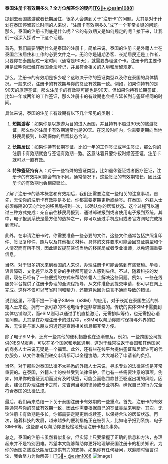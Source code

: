 **泰国注册卡有效期多久？全方位解答你的疑问[[TG💪+ @esim1088](https://t.me/s/esim1088)]**

提到去泰国旅游或者长期居住，很多人会遇到关于“注册卡”的问题。尤其是对于计划在泰国停留较长时间的人来说，“注册卡有效期多久”成了一个非常关键的问题。那么，泰国的注册卡到底是什么呢？它的有效期又是如何规定的呢？接下来，让我们一起深入探讨一下这个话题。

首先，我们需要明确什么是泰国的注册卡。简单来说，泰国的注册卡是外籍人士在泰国合法居住和工作的必要文件之一。无论你是短期游客、长期居民还是工作者，只要你在泰国超过一定时间（通常是90天），就需要办理这个卡。注册卡的主要作用是证明你已经在泰国合法登记，并且符合相关的入境和居留规定。

那么，注册卡的有效期是多少呢？这取决于你的签证类型以及你在泰国的具体情况。一般来说，注册卡的有效期与你的签证有效期一致。例如，如果你持有的是90天的旅游签证，那么注册卡的有效期可能也是90天。但如果你持有长期签证，比如一年或两年的工作签证，那么注册卡的有效期也会相应延长到与签证相同的时间。

具体来说，泰国的注册卡有效期有以下几个常见的类别：

1. **短期游客**：如果你是以旅游为目的进入泰国，并且持有不超过90天的旅游签证，那么你的注册卡有效期通常也是90天。在这段时间内，你需要定期向当地移民局报到，以确保你的居留状态合法。

2. **长期居民**：如果你持有长期签证，比如一年的工作签证或学生签证，那么你的注册卡有效期就会与签证有效期一致。这意味着只要你按时续签签证，注册卡就可以一直有效。

3. **特殊签证持有人**：对于一些特殊的签证类型，比如退休签证或者医疗签证，注册卡的有效期可能会有所不同。通常情况下，这些签证的有效期较长，因此注册卡的有效期也会相应延长。

了解了注册卡的基本概念和有效期后，我们还需要注意一些相关的注意事项。首先，无论你的注册卡有效期是多长，你都需要定期更新或续签。在泰国，外籍人士必须每隔90天向当地的移民局报到一次，以确认你的居留状态。这个过程可以通过三种方式完成：亲自前往移民局报到、通过邮递报到或者使用电子报到系统。其中，电子报到系统是最方便的选择之一，你可以通过手机应用或者官方网站完成报到流程。

此外，在申请注册卡时，你需要准备一些必要的文件。这些文件通常包括护照复印件、签证复印件、照片以及其他相关材料。具体的文件要求可能会因签证类型和个人情况而有所不同，因此建议提前咨询当地的移民局或者专业律师，以免遗漏重要信息。

当然，对于很多初次来到泰国的人来说，办理注册卡可能会感到有些繁琐。毕竟，语言障碍、文化差异以及复杂的手续都可能让人感到头疼。不过，随着科技的发展，现在已经有了一些便捷的方式来帮助外籍人士解决这些问题。例如，一些在线服务平台提供了注册卡办理的全流程指导，从文件准备到提交申请，都可以在网上完成。这样不仅可以节省时间和精力，还能避免因为语言不通而导致的错误。

说到这里，不得不提一下电子SIM卡（eSIM）的应用。对于长期在泰国生活的外籍人士来说，拥有一张可靠的本地电话卡是非常重要的。传统的实体SIM卡需要到实体店铺购买，而eSIM则可以通过手机直接激活，无需排队等待，也无需担心语言问题。尤其是在办理注册卡的过程中，eSIM可以帮助你随时保持与外界的联系，无论是与家人朋友沟通还是查询相关信息都非常方便。

除了电子SIM卡，还有一些其他的便利措施也在逐渐普及。例如，一些跨国公司提供的ESIM服务，可以在多个国家和地区通用，这对于经常往返于泰国和其他国家的商务人士来说无疑是一个福音。此外，还有些在线平台提供签证和居留许可的代办服务，从文件准备到递交申请都可以全程协助，大大减轻了申请者的负担。

当然，对于那些对泰国法律不太熟悉的外籍人士来说，寻求专业的法律咨询是非常重要的。在泰国，外籍人士的权益受到法律保护，但也有一些需要注意的事项。例如，如果你的签证到期而没有及时续签，可能会面临罚款甚至驱逐出境的风险。因此，建议在办理注册卡之前，先咨询当地的律师或专业机构，确保自己的行为完全符合泰国的法律法规。

最后，我们再来总结一下关于泰国注册卡有效期的一些重点。首先，注册卡的有效期通常与你的签证有效期一致，因此你需要根据自己的签证类型来判断。其次，无论注册卡有效期是多长，你都需要定期更新或续签，以保持合法的居留状态。再次，随着科技的发展，越来越多的便利措施正在被引入，比如电子报到系统、电子SIM卡等，这些都可以帮助你更轻松地处理注册卡相关事务。

总之，泰国的注册卡虽然看似复杂，但实际上只要掌握了正确的信息和方法，办理起来并不是特别困难。希望本文能够帮助你更好地理解泰国注册卡的相关知识，为你的泰国之旅或长期居住提供有力的支持。如果你有任何疑问，欢迎随时留言讨论，我会尽力为你解答！[[TG💪+ @esim1088](https://t.me/s/esim1088) ![Image](https://i.postimg.cc/4NQfJmqS/Snipaste-2025-05-13-00-14-12.png)]